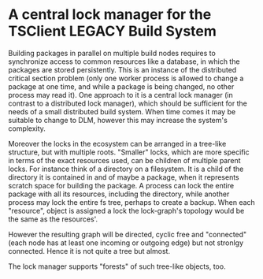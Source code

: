# A central lock manager for the TSClient LEGACY Build System

Building packages in parallel on multiple build nodes requires to synchronize
access to common resources like a database, in which the packages are stored
persistently. This is an instance of the distributed critical section problem
(only one worker process is allowed to change a package at one time, and while a
package is being changed, no other process may read it). One approach to it is a
central lock manager (in contrast to a distributed lock manager), which should
be sufficient for the needs of a small distributed build system. When time comes
it may be suitable to change to DLM, however this may increase the system's
complexity.

Moreover the locks in the ecosystem can be arranged in a tree-like structure,
but with multiple roots. "Smaller" locks, which are more specific in terms of
the exact resources used, can be children of multiple parent locks. For instance
think of a directory on a filesystem. It is a child of the directory it is
contained in and of maybe a package, when it represents scratch space for
building the package. A process can lock the entire package with all its
resources, including the directory, while another process may lock the entire fs
tree, perhaps to create a backup. When each "resource", object is assigned a
lock the lock-graph's topology would be the same as the resources'.

However the resulting graph will be directed, cyclic free and "connected" (each
node has at least one incoming or outgoing edge) but not stronlgy connected.
Hence it is not quite a tree but almost.

The lock manager supports "forests" of such tree-like objects, too.
